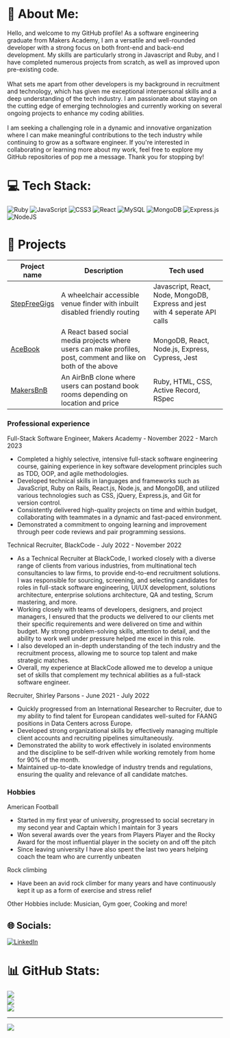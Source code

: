 # 💫 About Me:
Hello, and welcome to my GitHub profile! As a software engineering graduate from Makers Academy, I am a versatile and well-rounded developer with a strong focus on both front-end and back-end development. My skills are particularly strong in Javascript and Ruby, and I have completed numerous projects from scratch, as well as improved upon pre-existing code.<br><br>What sets me apart from other developers is my background in recruitment and technology, which has given me exceptional interpersonal skills and a deep understanding of the tech industry. I am passionate about staying on the cutting edge of emerging technologies and currently working on several ongoing projects to enhance my coding abilities.<br><br>I am seeking a challenging role in a dynamic and innovative organization where I can make meaningful contributions to the tech industry while continuing to grow as a software engineer. If you're interested in collaborating or learning more about my work, feel free to explore my GitHub repositories of pop me a message. Thank you for stopping by!


# 💻 Tech Stack:
![Ruby](https://img.shields.io/badge/ruby-%23CC342D.svg?style=for-the-badge&logo=ruby&logoColor=white) ![JavaScript](https://img.shields.io/badge/javascript-%23323330.svg?style=for-the-badge&logo=javascript&logoColor=%23F7DF1E) ![CSS3](https://img.shields.io/badge/css3-%231572B6.svg?style=for-the-badge&logo=css3&logoColor=white) ![React](https://img.shields.io/badge/react-%2320232a.svg?style=for-the-badge&logo=react&logoColor=%2361DAFB) ![MySQL](https://img.shields.io/badge/mysql-%2300f.svg?style=for-the-badge&logo=mysql&logoColor=white) ![MongoDB](https://img.shields.io/badge/MongoDB-%234ea94b.svg?style=for-the-badge&logo=mongodb&logoColor=white) ![Express.js](https://img.shields.io/badge/express.js-%23404d59.svg?style=for-the-badge&logo=express&logoColor=%2361DAFB) ![NodeJS](https://img.shields.io/badge/node.js-6DA55F?style=for-the-badge&logo=node.js&logoColor=white)

# 🚧 Projects

| Project name | Description | Tech used |
| --- | --- | --- |
| [StepFreeGigs](https://github.com/tmccoy99/StepFreeGigs) | A wheelchair accessible venue finder with inbuilt disabled friendly routing | Javascript, React, Node, MongoDB, Express and jest with 4 seperate API calls |
| [AceBook](https://github.com/abodian/acebook-team-water) | A React based social media projects where users can make profiles, post, comment and like on both of the above | MongoDB, React, Node.js, Express, Cypress, Jest |
| [MakersBnB](https://github.com/tomrolfe20/makers-bnb) | An AirBnB clone where users can postand book rooms depending on location and price | Ruby, HTML, CSS, Active Record, RSpec |

### Professional experience

Full-Stack Software Engineer, Makers Academy - November 2022 - March 2023

* Completed a highly selective, intensive full-stack software engineering course, gaining experience in key software development principles such as TDD, OOP, and agile methodologies.
* Developed technical skills in languages and frameworks such as JavaScript, Ruby on Rails, React.js, Node.js, and MongoDB, and utilized various technologies such as CSS, jQuery, Express.js, and Git for version control.
* Consistently delivered high-quality projects on time and within budget, collaborating with teammates in a dynamic and fast-paced environment.
* Demonstrated a commitment to ongoing learning and improvement through peer code reviews and pair programming sessions.

Technical Recruiter, BlackCode - July 2022 - November 2022

* As a Technical Recruiter at BlackCode, I worked closely with a diverse range of clients from various industries, from multinational tech consultancies to law firms, to provide end-to-end recruitment solutions. I was responsible for sourcing, screening, and selecting candidates for roles in full-stack software engineering, UI/UX development, solutions architecture, enterprise solutions architecture, QA and testing, Scrum mastering, and more.
* Working closely with teams of developers, designers, and project managers, I ensured that the products we delivered to our clients met their specific requirements and were delivered on time and within budget. My strong problem-solving skills, attention to detail, and the ability to work well under pressure helped me excel in this role.
* I also developed an in-depth understanding of the tech industry and the recruitment process, allowing me to source top talent and make strategic matches. 
* Overall, my experience at BlackCode allowed me to develop a unique set of skills that complement my technical abilities as a full-stack software engineer.

Recruiter, Shirley Parsons - June 2021 - July 2022

* Quickly progressed from an International Researcher to Recruiter, due to my ability to find talent for European candidates well-suited for FAANG positions in Data Centers across Europe.
* Developed strong organizational skills by effectively managing multiple client accounts and recruiting pipelines simultaneously.
* Demonstrated the ability to work effectively in isolated environments and the discipline to be self-driven while working remotely from home for 90% of the month.
* Maintained up-to-date knowledge of industry trends and regulations, ensuring the quality and relevance of all candidate matches.

### Hobbies

American Football

* Started in my first year of university, progressed to social secretary in my second year and Captain which I maintain for 3 years
* Won several awards over the years from Players Player and the Rocky Award for the most influential player in the society on and off the pitch
* Since leaving university I have also spent the last two years helping coach the team who are currently unbeaten 

Rock climbing

* Have been an avid rock climber for many years and have continuously kept it up as a form of exercise and stress relief

Other Hobbies include: Musician, Gym goer, Cooking and more!


## 🌐 Socials:
[![LinkedIn](https://img.shields.io/badge/LinkedIn-%230077B5.svg?logo=linkedin&logoColor=white)](https://linkedin.com/in/linkedin.com/in/james-paterson-092b94244) 

# 📊 GitHub Stats:
![](https://github-readme-stats.vercel.app/api?username=JamesJPaterson&theme=radical&hide_border=false&include_all_commits=false&count_private=true)<br/>
![](https://github-readme-streak-stats.herokuapp.com/?user=JamesJPaterson&theme=radical&hide_border=false)<br/>
![](https://github-readme-stats.vercel.app/api/top-langs/?username=JamesJPaterson&theme=radical&hide_border=false&include_all_commits=false&count_private=true&layout=compact)

---
[![](https://visitcount.itsvg.in/api?id=JamesJPaterson&icon=0&color=0)](https://visitcount.itsvg.in)

<!-- Proudly created with GPRM ( https://gprm.itsvg.in ) -->

<!--
**JamesJPaterson/JamesJPaterson** is a ✨ _special_ ✨ repository because its `README.md` (this file) appears on your GitHub profile.

Here are some ideas to get you started:

- 🔭 I’m currently working on ...
- 🌱 I’m currently learning ...
- 👯 I’m looking to collaborate on ...
- 🤔 I’m looking for help with ...
- 💬 Ask me about ...
- 📫 How to reach me: ...
- 😄 Pronouns: ...
- ⚡ Fun fact: ...
-->
